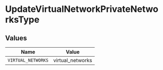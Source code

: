 # UpdateVirtualNetworkPrivateNetworksType


## Values

| Name               | Value              |
| ------------------ | ------------------ |
| `VIRTUAL_NETWORKS` | virtual_networks   |
